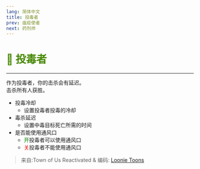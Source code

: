 ```yaml
---
lang: 简体中文
title: 投毒者
prev: 瘟疫使者
next: 药剂师
---
```


# <font color="#478800">🧪 <b>投毒者</b></font> <Badge text="Killing" type="tip" vertical="middle"/>

***

作为投毒者，你的击杀会有延迟。<br>
击杀所有人获胜。

- 投毒冷却
  - 设置投毒者投毒的冷却
- 毒杀延迟
  - 设置中毒目标死亡所需的时间
- 是否能使用通风口
  - <font color=green>开</font>投毒者可以使用通风口
  - <font color=red>关</font>投毒者不能使用通风口

> 来自:Town of Us Reactivated & 编码: [Loonie Toons](https://github.com/Loonie-Toons)
